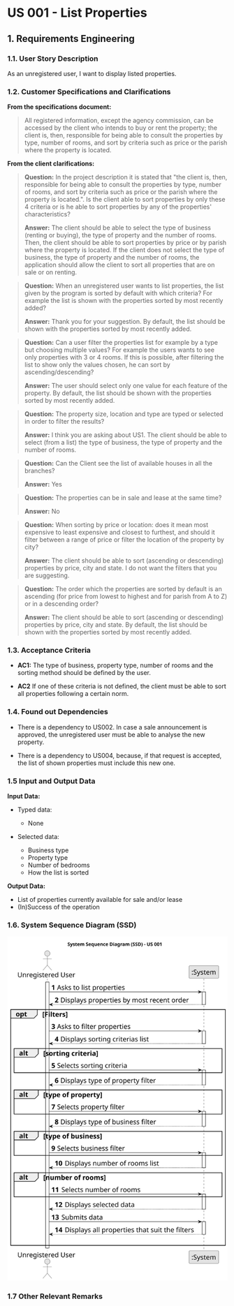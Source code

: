 # US 001 - List Properties 

## 1. Requirements Engineering


### 1.1. User Story Description


As an unregistered user, I want to display listed properties.

### 1.2. Customer Specifications and Clarifications 


**From the specifications document:**

>	All registered information, except the agency commission, can be accessed by the client who intends to buy or rent the property; the client is, then, responsible for being able to consult the properties by type, number of rooms, and sort by criteria such as price or the parish where the property is located.

**From the client clarifications:**

> **Question:** In the project description it is stated that "the client is, then, responsible for being able to consult the properties by type, number of rooms, and sort by criteria such as price or the parish where the property is located.". Is the client able to sort properties by only these 4 criteria or is he able to sort properties by any of the properties' characteristics?
>  
> **Answer:** The client should be able to select the type of business (renting or buying), the type of property and the number of rooms. Then, the client should be able to sort properties by price or by parish where the property is located.
If the client does not select the type of business, the type of property and the number of rooms, the application should allow the client to sort all properties that are on sale or on renting.

> **Question:** When an unregistered user wants to list properties, the list given by the program is sorted by default with which criteria? For example the list is shown with the properties sorted by most recently added?
>
> **Answer:** Thank you for your suggestion. By default, the list should be shown with the properties sorted by most recently added.

> **Question:** Can a user filter the properties list for example by a type but choosing multiple values? For example the users wants to see only properties with 3 or 4 rooms. If this is possible, after filtering the list to show only the values chosen, he can sort by ascending/descending?
>
> **Answer:** The user should select only one value for each feature of the property. By default, the list should be shown with the properties sorted by most recently added.

> **Question:** The property size, location and type are typed or selected in order to filter the results?
>
> **Answer:** I think you are asking about US1. The client should be able to select (from a list) the type of business, the type of property and the number of rooms.

> **Question:** Can the Client see the list of available houses in all the branches? 
>  
> **Answer:** Yes

> **Question:** The properties can be in sale and lease at the same time?
>
> **Answer:** No
 
> **Question:** When sorting by price or location: does it mean most expensive to least expensive and closest to furthest, and should it filter between a range of price or filter the location of the property by city?
> 
> **Answer:** The client should be able to sort (ascending or descending) properties by price, city and state. I do not want the filters that you are suggesting.

> **Question:** The order which the properties are sorted by default is an ascending (for price from lowest to highest and for parish from A to Z) or in a descending order?
>
> **Answer:** The client should be able to sort (ascending or descending) properties by price, city and state. By default, the list should be shown with the properties sorted by most recently added.



### 1.3. Acceptance Criteria


* **AC1:** The type of business, property type, number of rooms and the sorting method should be defined by the user.


* **AC2** If one of these criteria is not defined, the client must be able to sort all properties following a certain norm.

### 1.4. Found out Dependencies

* There is a dependency to US002. In case a sale announcement is approved, the unregistered user must be able to analyse the new property.

* There is a dependency to US004, because, if that request is accepted, the list of shown properties must include this new one.
### 1.5 Input and Output Data


**Input Data:**

* Typed data:
	* None


* Selected data:
    * Business type
	* Property type
    * Number of bedrooms
    * How the list is sorted


**Output Data:**

* List of properties currently available for sale and/or lease
* (In)Success of the operation

### 1.6. System Sequence Diagram (SSD)

![System Sequence Diagram - Alternative One](svg/us001-system-sequence-diagram.svg)


### 1.7 Other Relevant Remarks

